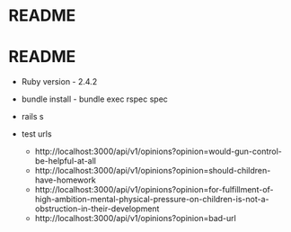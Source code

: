 # README

# README

* Ruby version - 2.4.2

* bundle install - bundle exec rspec spec

* rails s

* test urls
  - http://localhost:3000/api/v1/opinions?opinion=would-gun-control-be-helpful-at-all
  - http://localhost:3000/api/v1/opinions?opinion=should-children-have-homework
  - http://localhost:3000/api/v1/opinions?opinion=for-fulfillment-of-high-ambition-mental-physical-pressure-on-children-is-not-a-obstruction-in-their-development
  - http://localhost:3000/api/v1/opinions?opinion=bad-url

